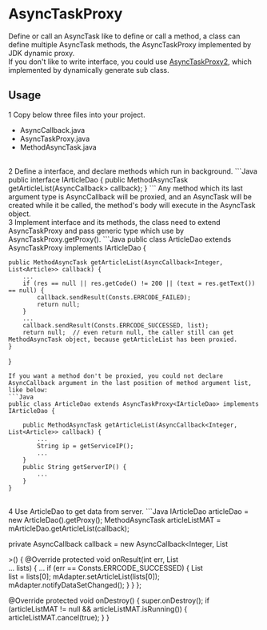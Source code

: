 # AsyncTaskProxy
Define or call an AsyncTask like to define or call a method, a class can define multiple AsyncTask methods, the AsyncTaskProxy implemented by JDK dynamic proxy.
<br>
If you don't like to write interface, you could use [AsyncTaskProxy2](https://github.com/leo-ouyang/AsyncTaskProxy2), which implemented by dynamically generate sub class.

## Usage
1 Copy below three files into your project.
  * AsyncCallback.java
  * AsyncTaskProxy.java
  * MethodAsyncTask.java

<br>
2 Define a interface, and declare methods which run in background.
```Java
public interface IArticleDao {
    public MethodAsyncTask getArticleList(AsyncCallback<Integer, List<Article>> callback);
}
```
Any method which its last argument type is AsyncCallback will be proxied, and an AsyncTask will be created while it be called, the method's body will execute in the AsyncTask object.

<br>
3 Implement interface and its methods, the class need to extend AsyncTaskProxy and pass generic type which use by AsyncTaskProxy.getProxy().
```Java
public class ArticleDao extends AsyncTaskProxy<IArticleDao> implements IArticleDao {

    public MethodAsyncTask getArticleList(AsyncCallback<Integer, List<Article>> callback) {
        ...
        if (res == null || res.getCode() != 200 || (text = res.getText()) == null) {
            callback.sendResult(Consts.ERRCODE_FAILED);
            return null;
        }
        ...
        callback.sendResult(Consts.ERRCODE_SUCCESSED, list);
        return null;  // even return null, the caller still can get MethodAsyncTask object, because getArticleList has been proxied.
    }

}
```
If you want a method don't be proxied, you could not declare AsyncCallback argument in the last position of method argument list, like below:
```Java
public class ArticleDao extends AsyncTaskProxy<IArticleDao> implements IArticleDao {

    public MethodAsyncTask getArticleList(AsyncCallback<Integer, List<Article>> callback) {
        ...
        String ip = getServiceIP();
        ...
    }
    public String getServerIP() {
        ...
    }
}
```

<br>
4 Use ArticleDao to get data from server.
```Java
IArticleDao articleDao = new ArticleDao().getProxy();
MethodAsyncTask articleListMAT = mArticleDao.getArticleList(callback);

private AsyncCallback callback = new AsyncCallback<Integer, List<Article>>() {
    @Override
    protected void onResult(int err, List<Article>... lists) {
        ...
        if (err == Consts.ERRCODE_SUCCESSED) {
            List<Article> list = lists[0];
            mAdapter.setArticleList(lists[0]);
            mAdapter.notifyDataSetChanged();
        }
    }
};

@Override
protected void onDestroy() {
    super.onDestroy();
    if (articleListMAT != null && articleListMAT.isRunning()) {
        articleListMAT.cancel(true);
    }
}
```
